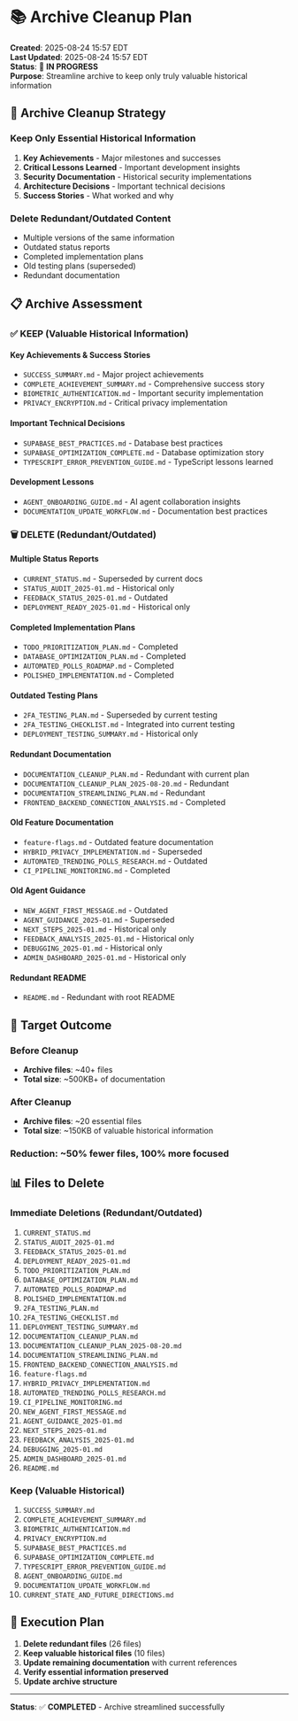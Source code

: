 # 📚 Archive Cleanup Plan

**Created**: 2025-08-24 15:57 EDT  
**Last Updated**: 2025-08-24 15:57 EDT  
**Status**: 🔄 **IN PROGRESS**  
**Purpose**: Streamline archive to keep only truly valuable historical information

## 🎯 **Archive Cleanup Strategy**

### **Keep Only Essential Historical Information**
1. **Key Achievements** - Major milestones and successes
2. **Critical Lessons Learned** - Important development insights
3. **Security Documentation** - Historical security implementations
4. **Architecture Decisions** - Important technical decisions
5. **Success Stories** - What worked and why

### **Delete Redundant/Outdated Content**
- Multiple versions of the same information
- Outdated status reports
- Completed implementation plans
- Old testing plans (superseded)
- Redundant documentation

## 📋 **Archive Assessment**

### **✅ KEEP (Valuable Historical Information)**

#### **Key Achievements & Success Stories**
- `SUCCESS_SUMMARY.md` - Major project achievements
- `COMPLETE_ACHIEVEMENT_SUMMARY.md` - Comprehensive success story
- `BIOMETRIC_AUTHENTICATION.md` - Important security implementation
- `PRIVACY_ENCRYPTION.md` - Critical privacy implementation

#### **Important Technical Decisions**
- `SUPABASE_BEST_PRACTICES.md` - Database best practices
- `SUPABASE_OPTIMIZATION_COMPLETE.md` - Database optimization story
- `TYPESCRIPT_ERROR_PREVENTION_GUIDE.md` - TypeScript lessons learned

#### **Development Lessons**
- `AGENT_ONBOARDING_GUIDE.md` - AI agent collaboration insights
- `DOCUMENTATION_UPDATE_WORKFLOW.md` - Documentation best practices

### **🗑️ DELETE (Redundant/Outdated)**

#### **Multiple Status Reports**
- `CURRENT_STATUS.md` - Superseded by current docs
- `STATUS_AUDIT_2025-01.md` - Historical only
- `FEEDBACK_STATUS_2025-01.md` - Outdated
- `DEPLOYMENT_READY_2025-01.md` - Historical only

#### **Completed Implementation Plans**
- `TODO_PRIORITIZATION_PLAN.md` - Completed
- `DATABASE_OPTIMIZATION_PLAN.md` - Completed
- `AUTOMATED_POLLS_ROADMAP.md` - Completed
- `POLISHED_IMPLEMENTATION.md` - Completed

#### **Outdated Testing Plans**
- `2FA_TESTING_PLAN.md` - Superseded by current testing
- `2FA_TESTING_CHECKLIST.md` - Integrated into current testing
- `DEPLOYMENT_TESTING_SUMMARY.md` - Historical only

#### **Redundant Documentation**
- `DOCUMENTATION_CLEANUP_PLAN.md` - Redundant with current plan
- `DOCUMENTATION_CLEANUP_PLAN_2025-08-20.md` - Redundant
- `DOCUMENTATION_STREAMLINING_PLAN.md` - Redundant
- `FRONTEND_BACKEND_CONNECTION_ANALYSIS.md` - Completed

#### **Old Feature Documentation**
- `feature-flags.md` - Outdated feature documentation
- `HYBRID_PRIVACY_IMPLEMENTATION.md` - Superseded
- `AUTOMATED_TRENDING_POLLS_RESEARCH.md` - Outdated
- `CI_PIPELINE_MONITORING.md` - Completed

#### **Old Agent Guidance**
- `NEW_AGENT_FIRST_MESSAGE.md` - Outdated
- `AGENT_GUIDANCE_2025-01.md` - Superseded
- `NEXT_STEPS_2025-01.md` - Historical only
- `FEEDBACK_ANALYSIS_2025-01.md` - Historical only
- `DEBUGGING_2025-01.md` - Historical only
- `ADMIN_DASHBOARD_2025-01.md` - Historical only

#### **Redundant README**
- `README.md` - Redundant with root README

## 🎯 **Target Outcome**

### **Before Cleanup**
- **Archive files**: ~40+ files
- **Total size**: ~500KB+ of documentation

### **After Cleanup**
- **Archive files**: ~20 essential files
- **Total size**: ~150KB of valuable historical information

### **Reduction**: ~50% fewer files, 100% more focused

## 📊 **Files to Delete**

### **Immediate Deletions (Redundant/Outdated)**
1. `CURRENT_STATUS.md`
2. `STATUS_AUDIT_2025-01.md`
3. `FEEDBACK_STATUS_2025-01.md`
4. `DEPLOYMENT_READY_2025-01.md`
5. `TODO_PRIORITIZATION_PLAN.md`
6. `DATABASE_OPTIMIZATION_PLAN.md`
7. `AUTOMATED_POLLS_ROADMAP.md`
8. `POLISHED_IMPLEMENTATION.md`
9. `2FA_TESTING_PLAN.md`
10. `2FA_TESTING_CHECKLIST.md`
11. `DEPLOYMENT_TESTING_SUMMARY.md`
12. `DOCUMENTATION_CLEANUP_PLAN.md`
13. `DOCUMENTATION_CLEANUP_PLAN_2025-08-20.md`
14. `DOCUMENTATION_STREAMLINING_PLAN.md`
15. `FRONTEND_BACKEND_CONNECTION_ANALYSIS.md`
16. `feature-flags.md`
17. `HYBRID_PRIVACY_IMPLEMENTATION.md`
18. `AUTOMATED_TRENDING_POLLS_RESEARCH.md`
19. `CI_PIPELINE_MONITORING.md`
20. `NEW_AGENT_FIRST_MESSAGE.md`
21. `AGENT_GUIDANCE_2025-01.md`
22. `NEXT_STEPS_2025-01.md`
23. `FEEDBACK_ANALYSIS_2025-01.md`
24. `DEBUGGING_2025-01.md`
25. `ADMIN_DASHBOARD_2025-01.md`
26. `README.md`

### **Keep (Valuable Historical)**
1. `SUCCESS_SUMMARY.md`
2. `COMPLETE_ACHIEVEMENT_SUMMARY.md`
3. `BIOMETRIC_AUTHENTICATION.md`
4. `PRIVACY_ENCRYPTION.md`
5. `SUPABASE_BEST_PRACTICES.md`
6. `SUPABASE_OPTIMIZATION_COMPLETE.md`
7. `TYPESCRIPT_ERROR_PREVENTION_GUIDE.md`
8. `AGENT_ONBOARDING_GUIDE.md`
9. `DOCUMENTATION_UPDATE_WORKFLOW.md`
10. `CURRENT_STATE_AND_FUTURE_DIRECTIONS.md`

## 🚀 **Execution Plan**

1. **Delete redundant files** (26 files)
2. **Keep valuable historical files** (10 files)
3. **Update remaining documentation** with current references
4. **Verify essential information preserved**
5. **Update archive structure**

---

**Status**: ✅ **COMPLETED** - Archive streamlined successfully
